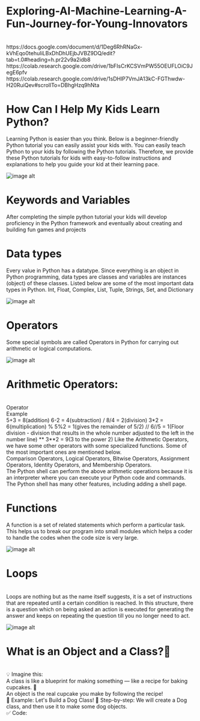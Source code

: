 # Exploring-AI-Machine-Learning-A-Fun-Journey-for-Young-Innovators
<br>
https://docs.google.com/document/d/1Deg6RhRNaGx-kVhEqo0tehuIiLBxDhDhUEjbJVBZ9DQ/edit?tab=t.0#heading=h.pr22v9a2idb8
<br>
https://colab.research.google.com/drive/1bFIsCrKCSVmPW55OEUFLOiC9JegE6pfv
<br>
https://colab.research.google.com/drive/1sDHlP7VmJA13kC-FGThwdw-H20RuiQev#scrollTo=DBhgHzq9hNta

# How Can I Help My Kids Learn Python?
Learning Python is easier than you think. Below is a beginner-friendly Python tutorial you can easily assist your kids with. You can easily teach Python to your kids by following the Python tutorials. Therefore, we provide these Python tutorials for kids with easy-to-follow instructions and explanations to help you guide your kid at their learning pace.

![image alt](https://github.com/didarmurad2019/Exploring-AI-Machine-Learning-A-Fun-Journey-for-Young-Innovators/blob/main/Images/keywordspython0b9ba8197b-1717015039235-compressed.png)

# Keywords and Variables

After completing the simple python tutorial your kids will develop proficiency in the Python framework and eventually about creating and building fun games and projects


# Data types
Every value in Python has a datatype. Since everything is an object in Python programming, data types are classes and variables are instances (object) of these classes. Listed below are some of the most important data types in Python. Int, Float, Complex, List, Tuple, Strings, Set, and Dictionary

![image alt](https://github.com/didarmurad2019/Exploring-AI-Machine-Learning-A-Fun-Journey-for-Young-Innovators/blob/main/Images/data-types-1717015081401-compressed.jpg)

# Operators
Some special symbols are called Operators in Python for carrying out arithmetic or logical computations.

![image alt](https://github.com/didarmurad2019/Exploring-AI-Machine-Learning-A-Fun-Journey-for-Young-Innovators/blob/main/Images/pythonoperatorsdf8a768b4f-1717015101949-compressed.jpg)

# Arithmetic Operators:
<br>
Operator
<br>
Example
<br>
5+3 = 8(addition)
6-2 = 4(subtraction) / 8/4 = 2(division)
3*2 = 6(multiplication) % 5%2 = 1(gives the remainder of 5/2) // 6//5 = 1(Floor division - division that results in the whole number adjusted to the left in the number line) ** 3**2 = 9(3 to the power 2)
Like the Arithmetic Operators, we have some other operators with some specialized functions. Some of the most important ones are mentioned below.
<br>
Comparison Operators, Logical Operators, Bitwise Operators, Assignment Operators, Identity Operators, and Membership Operators.
<br>
​The Python shell can perform the above arithmetic operations because it is an interpreter where you can execute your Python code and commands. The Python shell has many other features, including adding a shell page.

# Functions
A function is a set of related statements which perform a particular task. This helps us to break our program into small modules which helps a coder to handle the codes when the code size is very large.

![image alt](https://github.com/didarmurad2019/Exploring-AI-Machine-Learning-A-Fun-Journey-for-Young-Innovators/blob/main/Images/Function.PNG)

# Loops
<br>
Loops are nothing but as the name itself suggests, it is a set of instructions that are repeated until a certain condition is reached. In this structure, there is a question which on being asked an action is executed for generating the answer and keeps on repeating the question till you no longer need to act.

![image alt](https://github.com/didarmurad2019/Exploring-AI-Machine-Learning-A-Fun-Journey-for-Young-Innovators/blob/main/Images/loop-1717015184529-compressed.jpg)

# What is an Object and a Class?🎯 
<br>
💡 Imagine this:
<br>
A class is like a blueprint for making something — like a recipe for baking cupcakes. 🍰
<br>
An object is the real cupcake you make by following the recipe!
<br>
🧱 Example: Let's Build a Dog Class!
🐶 Step-by-step:
We will create a Dog class, and then use it to make some dog objects.
<br>
✅ Code:
